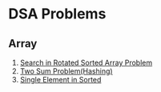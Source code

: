 # DSA Problems 

## Array
1. [Search in Rotated Sorted Array Problem](/Array/Search%20in%20Rotated%20Sorted.js)
2. [Two Sum Problem(Hashing)](/Array/Two%20Sum%20Problem.js)
3. [Single Element in Sorted](/Array/Single%20Element%20in%20Sorted.js)


